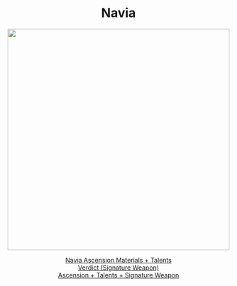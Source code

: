 <body>
  <div align="center">
    <h1> Navia </h1>
<img src="https://upload-os-bbs.hoyolab.com/upload/2023/11/09/134370421/34b35dff755177ce03641df076c0ac9a_1869088440433437875.png" width=500>
<p></p>
<a href="">Navia Ascension Materials + Talents</a><br>
<a href="">Verdict (Signature Weapon)</a><br>
<a href="">Ascension + Talents + Signature Weapon</a>
  
  </div>
</body>
